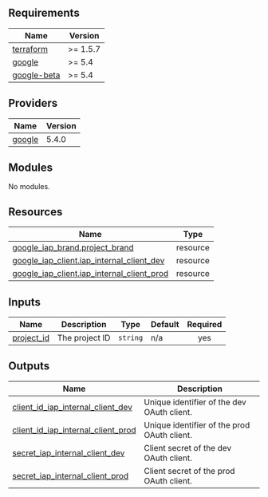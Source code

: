 <!-- BEGIN_TF_DOCS -->
## Requirements

| Name | Version |
|------|---------|
| <a name="requirement_terraform"></a> [terraform](#requirement\_terraform) | >= 1.5.7 |
| <a name="requirement_google"></a> [google](#requirement\_google) | >= 5.4 |
| <a name="requirement_google-beta"></a> [google-beta](#requirement\_google-beta) | >= 5.4 |

## Providers

| Name | Version |
|------|---------|
| <a name="provider_google"></a> [google](#provider\_google) | 5.4.0 |

## Modules

No modules.

## Resources

| Name | Type |
|------|------|
| [google_iap_brand.project_brand](https://registry.terraform.io/providers/hashicorp/google/latest/docs/resources/iap_brand) | resource |
| [google_iap_client.iap_internal_client_dev](https://registry.terraform.io/providers/hashicorp/google/latest/docs/resources/iap_client) | resource |
| [google_iap_client.iap_internal_client_prod](https://registry.terraform.io/providers/hashicorp/google/latest/docs/resources/iap_client) | resource |

## Inputs

| Name | Description | Type | Default | Required |
|------|-------------|------|---------|:--------:|
| <a name="input_project_id"></a> [project\_id](#input\_project\_id) | The project ID | `string` | n/a | yes |

## Outputs

| Name | Description |
|------|-------------|
| <a name="output_client_id_iap_internal_client_dev"></a> [client\_id\_iap\_internal\_client\_dev](#output\_client\_id\_iap\_internal\_client\_dev) | Unique identifier of the dev OAuth client. |
| <a name="output_client_id_iap_internal_client_prod"></a> [client\_id\_iap\_internal\_client\_prod](#output\_client\_id\_iap\_internal\_client\_prod) | Unique identifier of the prod OAuth client. |
| <a name="output_secret_iap_internal_client_dev"></a> [secret\_iap\_internal\_client\_dev](#output\_secret\_iap\_internal\_client\_dev) | Client secret of the dev OAuth client. |
| <a name="output_secret_iap_internal_client_prod"></a> [secret\_iap\_internal\_client\_prod](#output\_secret\_iap\_internal\_client\_prod) | Client secret of the prod OAuth client. |
<!-- END_TF_DOCS -->